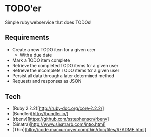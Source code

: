 # TODO'er
Simple ruby webservice that does TODOs!

## Requirements
- Create a new TODO item for a given user
   - With a due date
- Mark a TODO item complete
- Retrieve the completed TODO items for a given user
- Retrieve the incomplete TODO items for a given user
- Persist all data through a later determined method
- Requests and responses as JSON

## Tech
- (Ruby 2.2.2)[http://ruby-doc.org/core-2.2.2/]
- (Bundler)[http://bundler.io/]
- (rbenv)[https://github.com/sstephenson/rbenv]
- (Sinatra)[http://www.sinatrarb.com/intro.html]
- (Thin)[http://code.macournoyer.com/thin/doc/files/README.html]
